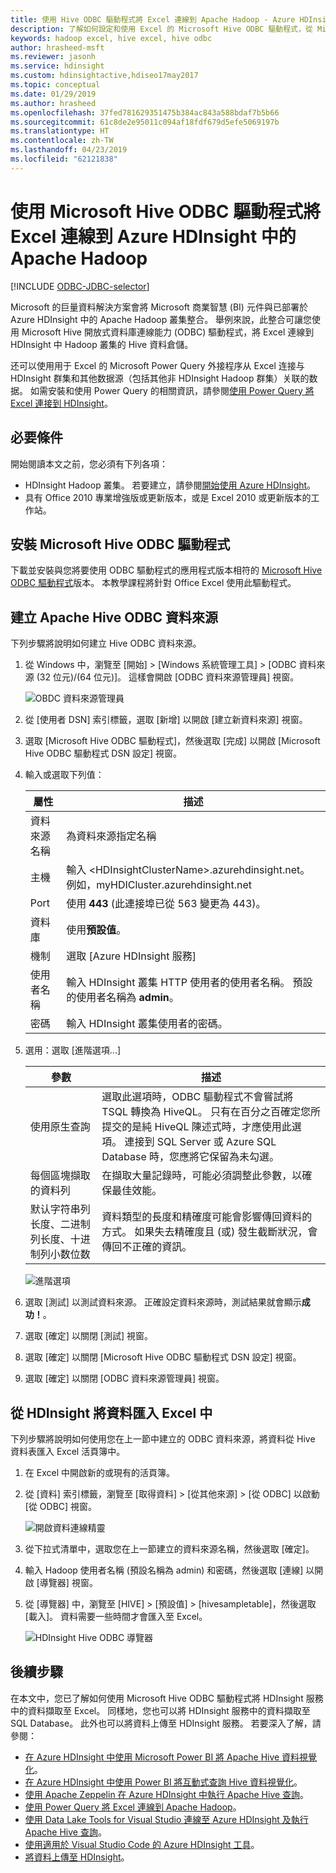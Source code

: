 ```yaml
---
title: 使用 Hive ODBC 驅動程式將 Excel 連線到 Apache Hadoop - Azure HDInsight
description: 了解如何設定和使用 Excel 的 Microsoft Hive ODBC 驅動程式，從 Microsoft Excel 查詢 HDInsight 叢集中的資料。
keywords: hadoop excel, hive excel, hive odbc
author: hrasheed-msft
ms.reviewer: jasonh
ms.service: hdinsight
ms.custom: hdinsightactive,hdiseo17may2017
ms.topic: conceptual
ms.date: 01/29/2019
ms.author: hrasheed
ms.openlocfilehash: 37fed781629351475b384ac843a588bdaf7b5b66
ms.sourcegitcommit: 61c8de2e95011c094af18fdf679d5efe5069197b
ms.translationtype: HT
ms.contentlocale: zh-TW
ms.lasthandoff: 04/23/2019
ms.locfileid: "62121838"
---
```

# <a name="connect-excel-to-apache-hadoop-in-azure-hdinsight-with-the-microsoft-hive-odbc-driver"></a>使用 Microsoft Hive ODBC 驅動程式將 Excel 連線到 Azure HDInsight 中的 Apache Hadoop

[!INCLUDE [ODBC-JDBC-selector](../../../includes/hdinsight-selector-odbc-jdbc.md)]

Microsoft 的巨量資料解決方案會將 Microsoft 商業智慧 (BI) 元件與已部署於 Azure HDInsight 中的 Apache Hadoop 叢集整合。 舉例來說，此整合可讓您使用 Microsoft Hive 開放式資料庫連線能力 (ODBC) 驅動程式，將 Excel 連線到 HDInsight 中 Hadoop 叢集的 Hive 資料倉儲。

还可以使用用于 Excel 的 Microsoft Power Query 外接程序从 Excel 连接与 HDInsight 群集和其他数据源（包括其他非 HDInsight Hadoop 群集）关联的数据。 如需安裝和使用 Power Query 的相關資訊，請參閱[使用 Power Query 將 Excel 連接到 HDInsight][hdinsight-power-query]。


## <a name="prerequisites"></a>必要條件

開始閱讀本文之前，您必須有下列各項：

* HDInsight Hadoop 叢集。 若要建立，請參閱[開始使用 Azure HDInsight](apache-hadoop-linux-tutorial-get-started.md)。
* 具有 Office 2010 專業增強版或更新版本，或是 Excel 2010 或更新版本的工作站。

## <a name="install-microsoft-hive-odbc-driver"></a>安裝 Microsoft Hive ODBC 驅動程式
下載並安裝與您將要使用 ODBC 驅動程式的應用程式版本相符的 [Microsoft Hive ODBC 驅動程式][hive-odbc-driver-download]版本。  本教學課程將針對 Office Excel 使用此驅動程式。

## <a name="create-apache-hive-odbc-data-source"></a>建立 Apache Hive ODBC 資料來源
下列步驟將說明如何建立 Hive ODBC 資料來源。

1. 從 Windows 中，瀏覽至 [開始] > [Windows 系統管理工具] > [ODBC 資料來源 (32 位元)/(64 位元)]。  這樣會開啟 [ODBC 資料來源管理員] 視窗。
   
    ![OBDC 資料來源管理員](./media/apache-hadoop-connect-excel-hive-odbc-driver/HDI.SimbaHiveOdbc.DataSourceAdmin1.png "使用 ODBC 資料來源管理員設定 DSN")

2. 從 [使用者 DSN] 索引標籤，選取 [新增] 以開啟 [建立新資料來源] 視窗。

3. 選取 [Microsoft Hive ODBC 驅動程式]，然後選取 [完成] 以開啟 [Microsoft Hive ODBC 驅動程式 DSN 設定] 視窗。

4. 輸入或選取下列值：
   
   | 屬性 | 描述 |
   | --- | --- |
   |  資料來源名稱 |為資料來源指定名稱 |
   |  主機 |輸入 &lt;HDInsightClusterName&gt;.azurehdinsight.net。 例如，myHDICluster.azurehdinsight.net |
   |  Port |使用 <strong>443</strong> (此連接埠已從 563 變更為 443)。 |
   |  資料庫 |使用<strong>預設值</strong>。 |
   |  機制 |選取 [Azure HDInsight 服務] |
   |  使用者名稱 |輸入 HDInsight 叢集 HTTP 使用者的使用者名稱。 預設的使用者名稱為 <strong>admin</strong>。 |
   |  密碼 |輸入 HDInsight 叢集使用者的密碼。 |

   
5. 選用：選取 [進階選項...]  
   
   | 參數 | 描述 |
   | --- | --- |
   |  使用原生查詢 |選取此選項時，ODBC 驅動程式不會嘗試將 TSQL 轉換為 HiveQL。 只有在百分之百確定您所提交的是純 HiveQL 陳述式時，才應使用此選項。 連接到 SQL Server 或 Azure SQL Database 時，您應將它保留為未勾選。 |
   |  每個區塊擷取的資料列 |在擷取大量記錄時，可能必須調整此參數，以確保最佳效能。 |
   |  默认字符串列长度、二进制列长度、十进制列小数位数 |資料類型的長度和精確度可能會影響傳回資料的方式。 如果失去精確度且 (或) 發生截斷狀況，會傳回不正確的資訊。 |

    ![進階選項](./media/apache-hadoop-connect-excel-hive-odbc-driver/HDI.HiveOdbc.DataSource.AdvancedOptions1.png "進階 DSN 設定選項")

5. 選取 [測試] 以測試資料來源。 正確設定資料來源時，測試結果就會顯示**成功！**。  

6. 選取 [確定] 以關閉 [測試] 視窗。  

7. 選取 [確定] 以關閉 [Microsoft Hive ODBC 驅動程式 DSN 設定] 視窗。  

8. 選取 [確定] 以關閉 [ODBC 資料來源管理員] 視窗。  

## <a name="import-data-into-excel-from-hdinsight"></a>從 HDInsight 將資料匯入 Excel 中
下列步驟將說明如何使用您在上一節中建立的 ODBC 資料來源，將資料從 Hive 資料表匯入 Excel 活頁簿中。

1. 在 Excel 中開啟新的或現有的活頁簿。

2. 從 [資料] 索引標籤，瀏覽至 [取得資料] > [從其他來源] > [從 ODBC] 以啟動 [從 ODBC] 視窗。
   
    ![開啟資料連線精靈](./media/apache-hadoop-connect-excel-hive-odbc-driver/HDI.SimbaHiveOdbc.Excel.DataConnection1.png "開啟資料連線精靈")

3. 從下拉式清單中，選取您在上一節建立的資料來源名稱，然後選取 [確定]。

4. 輸入 Hadoop 使用者名稱 (預設名稱為 admin) 和密碼，然後選取 [連線] 以開啟 [導覽器] 視窗。

5. 從 [導覽器] 中，瀏覽至 [HIVE] > [預設值] > [hivesampletable]，然後選取 [載入]。 資料需要一些時間才會匯入至 Excel。

    ![HDInsight Hive ODBC 導覽器](./media/apache-hadoop-connect-excel-hive-odbc-driver/hdinsight.hive.odbc.navigator.png "開啟資料連接精靈")

## <a name="next-steps"></a>後續步驟
在本文中，您已了解如何使用 Microsoft Hive ODBC 驅動程式將 HDInsight 服務中的資料擷取至 Excel。 同樣地，您也可以將 HDInsight 服務中的資料擷取至 SQL Database。 此外也可以將資料上傳至 HDInsight 服務。 若要深入了解，請參閱：

* [在 Azure HDInsight 中使用 Microsoft Power BI 將 Apache Hive 資料視覺化](apache-hadoop-connect-hive-power-bi.md)。
* [在 Azure HDInsight 中使用 Power BI 將互動式查詢 Hive 資料視覺化](../interactive-query/apache-hadoop-connect-hive-power-bi-directquery.md)。
* [使用 Apache Zeppelin 在 Azure HDInsight 中執行 Apache Hive 查詢](./../hdinsight-connect-hive-zeppelin.md)。
* [使用 Power Query 將 Excel 連線到 Apache Hadoop](apache-hadoop-connect-excel-power-query.md)。
* [使用 Data Lake Tools for Visual Studio 連線至 Azure HDInsight 及執行 Apache Hive 查詢](apache-hadoop-visual-studio-tools-get-started.md)。
* [使用適用於 Visual Studio Code 的 Azure HDInsight 工具](../hdinsight-for-vscode.md)。
* [將資料上傳至 HDInsight](./../hdinsight-upload-data.md)。

[hdinsight-use-sqoop]:hdinsight-use-sqoop.md
[hdinsight-use-hive]:hdinsight-use-hive.md
[hdinsight-upload-data]: ../hdinsight-upload-data.md
[hdinsight-power-query]: ../hdinsight-connect-excel-power-query.md
[hive-odbc-driver-download]: https://go.microsoft.com/fwlink/?LinkID=286698


